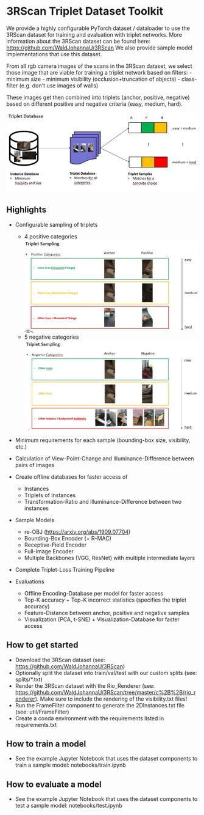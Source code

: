 # 3RScan Triplet Dataset Toolkit

We provide a highly configurable PyTorch dataset / dataloader to use the 3RScan dataset for training and evaluation with
triplet networks. More information about the 3RScan dataset can be found here: https://github.com/WaldJohannaU/3RScan
We also provide sample model implementations that use this dataset.

From all rgb camera images of the scans in the 3RScan dataset, we select those image that are viable for training a triplet network based on filters:
    - minimum size
    - minimum visibility (occlusion+truncation of objects)
    - class-filter (e.g. don't use images of walls)

These images get then combined into triplets (anchor, positive, negative) based on different positive and negative criteria (easy, medium, hard).

![Triplet Dataset Pipeline](images/triplet_database.JPG)

## Highlights

- Configurable sampling of triplets
    - 4 positive categories
    ![Positive Categories](images/sample_positive.jpg)
    - 5 negative categories
    ![Negative Categories](images/sample_negative.jpg)

- Minimum requirements for each sample (bounding-box size, visibility, etc.)

- Calculation of View-Point-Change and Illuminance-Difference between pairs of images

- Create offline databases for faster access of
    - Instances
    - Triplets of Instances
    - Transformation-Ratio and Illuminance-Difference between two instances
    
- Sample Models
    - re-OBJ (https://arxiv.org/abs/1909.07704)
    - Bounding-Box Encoder (+ R-MAC)
    - Receptive-Field Encoder
    - Full-Image Encoder
    - Multiple Backbones (VGG, ResNet) with multiple intermediate layers

- Complete Triplet-Loss Training Pipeline

- Evaluations
    - Offline Encoding-Database per model for faster access
    - Top-K accuracy + Top-K incorrect statistics (specifies the triplet accuracy)
    - Feature-Distance between anchor, positive and negative samples
    - Visualization (PCA, t-SNE) + Visualization-Database for faster access

## How to get started

- Download the 3RScan dataset (see: https://github.com/WaldJohannaU/3RScan)
- Optionally split the dataset into train/val/test with our custom splits (see: splits/*.txt)
- Render the 3RScan dataset with the Rio_Renderer (see: https://github.com/WaldJohannaU/3RScan/tree/master/c%2B%2B/rio_renderer). Make sure to include the rendering of the visibility.txt files!
- Run the FrameFilter component to generate the 2DInstances.txt file (see: util/FrameFilter)
- Create a conda environment with the requirements listed in requirements.txt

## How to train a model

- See the example Jupyter Notebook that uses the dataset components to train a sample model: notebooks/train.ipynb

## How to evaluate a model

- See the example Jupyter Notebook that uses the dataset components to test a sample model: notebooks/test.ipynb
